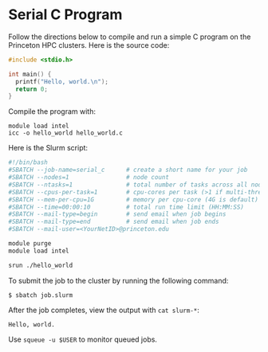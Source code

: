 # Serial C Program

Follow the directions below to compile and run a simple C program on the Princeton HPC clusters.
Here is the source code:

```c
#include <stdio.h>

int main() {
  printf("Hello, world.\n");
  return 0;
}
```

Compile the program with:

```
module load intel
icc -o hello_world hello_world.c
```

Here is the Slurm script:

```bash
#!/bin/bash
#SBATCH --job-name=serial_c      # create a short name for your job
#SBATCH --nodes=1                # node count
#SBATCH --ntasks=1               # total number of tasks across all nodes
#SBATCH --cpus-per-task=1        # cpu-cores per task (>1 if multi-threaded tasks)
#SBATCH --mem-per-cpu=1G         # memory per cpu-core (4G is default)
#SBATCH --time=00:00:10          # total run time limit (HH:MM:SS)
#SBATCH --mail-type=begin        # send email when job begins
#SBATCH --mail-type=end          # send email when job ends
#SBATCH --mail-user=<YourNetID>@princeton.edu

module purge
module load intel

srun ./hello_world
```

To submit the job to the cluster by running the following command:

```
$ sbatch job.slurm
```

After the job completes, view the output with `cat slurm-*`:

```
Hello, world.
```

Use `squeue -u $USER` to monitor queued jobs.
